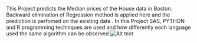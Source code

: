 This Project predicts the Median prices of the House data in Boston.
Backward elimination of Regression method is applied here  and the prediction is perfomed on the existing data .
In this Project SAS, PYTHON and R programming techniques are used and how differently each language used the same algorithm can be observed
![Alt text](/Desktop/sas.png?raw=true "Optional Title")

